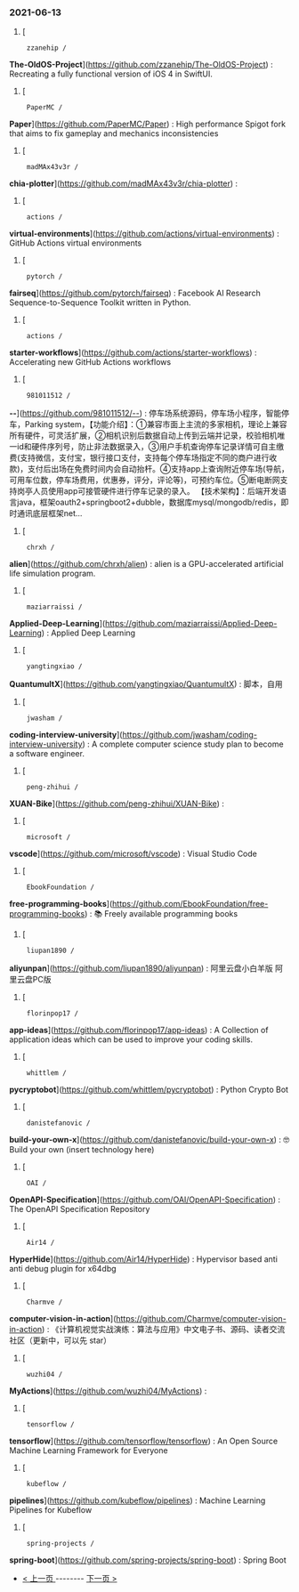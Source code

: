 ### 2021-06-13 
1. [
    

        zzanehip /
**The-OldOS-Project**](https://github.com/zzanehip/The-OldOS-Project) : Recreating a fully functional version of iOS 4 in SwiftUI.
1. [
    

        PaperMC /
**Paper**](https://github.com/PaperMC/Paper) : High performance Spigot fork that aims to fix gameplay and mechanics inconsistencies
1. [
    

        madMAx43v3r /
**chia-plotter**](https://github.com/madMAx43v3r/chia-plotter) : 
1. [
    

        actions /
**virtual-environments**](https://github.com/actions/virtual-environments) : GitHub Actions virtual environments
1. [
    

        pytorch /
**fairseq**](https://github.com/pytorch/fairseq) : Facebook AI Research Sequence-to-Sequence Toolkit written in Python.
1. [
    

        actions /
**starter-workflows**](https://github.com/actions/starter-workflows) : Accelerating new GitHub Actions workflows
1. [
    

        981011512 /
**--**](https://github.com/981011512/--) : 停车场系统源码，停车场小程序，智能停车，Parking system，【功能介绍】：①兼容市面上主流的多家相机，理论上兼容所有硬件，可灵活扩展，②相机识别后数据自动上传到云端并记录，校验相机唯一id和硬件序列号，防止非法数据录入，③用户手机查询停车记录详情可自主缴费(支持微信，支付宝，银行接口支付，支持每个停车场指定不同的商户进行收款)，支付后出场在免费时间内会自动抬杆。④支持app上查询附近停车场(导航，可用车位数，停车场费用，优惠券，评分，评论等)，可预约车位。⑤断电断网支持岗亭人员使用app可接管硬件进行停车记录的录入。 【技术架构】：后端开发语言java，框架oauth2+springboot2+dubble，数据库mysql/mongodb/redis，即时通讯底层框架net…
1. [
    

        chrxh /
**alien**](https://github.com/chrxh/alien) : alien is a GPU-accelerated artificial life simulation program.
1. [
    

        maziarraissi /
**Applied-Deep-Learning**](https://github.com/maziarraissi/Applied-Deep-Learning) : Applied Deep Learning
1. [
    

        yangtingxiao /
**QuantumultX**](https://github.com/yangtingxiao/QuantumultX) : 脚本，自用
1. [
    

        jwasham /
**coding-interview-university**](https://github.com/jwasham/coding-interview-university) : A complete computer science study plan to become a software engineer.
1. [
    

        peng-zhihui /
**XUAN-Bike**](https://github.com/peng-zhihui/XUAN-Bike) : 
1. [
    

        microsoft /
**vscode**](https://github.com/microsoft/vscode) : Visual Studio Code
1. [
    

        EbookFoundation /
**free-programming-books**](https://github.com/EbookFoundation/free-programming-books) : 📚 Freely available programming books
1. [
    

        liupan1890 /
**aliyunpan**](https://github.com/liupan1890/aliyunpan) : 阿里云盘小白羊版 阿里云盘PC版
1. [
    

        florinpop17 /
**app-ideas**](https://github.com/florinpop17/app-ideas) : A Collection of application ideas which can be used to improve your coding skills.
1. [
    

        whittlem /
**pycryptobot**](https://github.com/whittlem/pycryptobot) : Python Crypto Bot
1. [
    

        danistefanovic /
**build-your-own-x**](https://github.com/danistefanovic/build-your-own-x) : 🤓 Build your own (insert technology here)
1. [
    

        OAI /
**OpenAPI-Specification**](https://github.com/OAI/OpenAPI-Specification) : The OpenAPI Specification Repository
1. [
    

        Air14 /
**HyperHide**](https://github.com/Air14/HyperHide) : Hypervisor based anti anti debug plugin for x64dbg
1. [
    

        Charmve /
**computer-vision-in-action**](https://github.com/Charmve/computer-vision-in-action) : 《计算机视觉实战演练：算法与应用》中文电子书、源码、读者交流社区（更新中，可以先 star）
1. [
    

        wuzhi04 /
**MyActions**](https://github.com/wuzhi04/MyActions) : 
1. [
    

        tensorflow /
**tensorflow**](https://github.com/tensorflow/tensorflow) : An Open Source Machine Learning Framework for Everyone
1. [
    

        kubeflow /
**pipelines**](https://github.com/kubeflow/pipelines) : Machine Learning Pipelines for Kubeflow
1. [
    

        spring-projects /
**spring-boot**](https://github.com/spring-projects/spring-boot) : Spring Boot 

- [ < 上一页 ](https://github.com/able8/github-trending-daily-record/blob/master/2021-06-12.md) -------- [ 下一页 > ](https://github.com/able8/github-trending-daily-record/blob/master/2021-06-14.md)